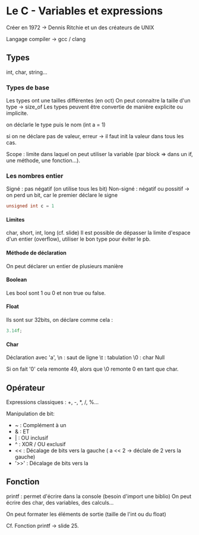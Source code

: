 # Le C - Variables et expressions

Créer en 1972 -> Dennis Ritchie et un des créateurs de UNIX

Langage compiler -> gcc / clang

## Types

int, char, string...

### Types de base

Les types ont une tailles différentes (en oct)
On peut connaitre la taille d'un type -> size_of
Les types peuvent être convertie de manière explicite ou implicite.

on déclarle le type puis le nom (int a = 1)

si on ne déclare pas de valeur, erreur -> il faut init la valeur dans tous les cas.

Scope : limite dans laquel on peut utiliser la variable (par block => dans un if, une méthode, une fonction...).

### Les nombres entier

Signé : pas négatif (on utilise tous les bit)
Non-signé : négatif ou possitif -> on perd un bit, car le premier déclare le signe

```c
unsigned int c = 1
```

#### Limites

char, short, int, long (cf. slide)
Il est possible de dépasser la limite d'espace d'un entier (overflow), utiliser le bon type pour éviter le pb.

#### Méthode de déclaration

On peut déclarer un entier de plusieurs manière

#### Boolean

Les bool sont 1 ou 0 et non true ou false.

#### Float

Ils sont sur 32bits, on déclare comme cela :

```c
3.14f;
```

#### Char

Déclaration avec 'a',
\n : saut de ligne
\t : tabulation
\0 : char Null

Si on fait '0' cela remonte 49, alors que \0 remonte 0 en tant que char.

## Opérateur

Expressions classiques :
+, -, *, /, %...

Manipulation de bit:

- ~ : Complément à un
- & : ET
- | : OU inclusif
- ^ : XOR / OU exclusif
- << : Décalage de bits vers la gauche ( a << 2 -> déclale de 2 vers la gauche)
- '>>' :  Décalage de bits vers la

## Fonction

printf : permet d'écrire dans la console (besoin d'import une biblio)
On peut écrire des char, des variables, des calculs...

On peut formater les éléments de sortie (taille de l'int ou du float)

Cf. Fonction printf -> slide 25.
